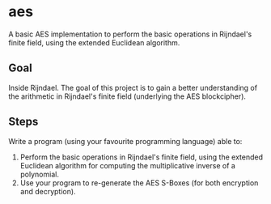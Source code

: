 # aes

A basic AES implementation to perform the basic operations in Rijndael's finite field, using the extended Euclidean algorithm.

## Goal

Inside Rijndael. The goal of this project is to gain a better understanding of the arithmetic in Rijndael's finite field (underlying the AES blockcipher). 

## Steps 

Write a program (using your favourite programming language) able to:

1. Perform the basic operations in Rijndael's finite field, using the extended Euclidean algorithm for computing the multiplicative inverse of a polynomial.
1. Use your program to re-generate the AES S-Boxes (for both encryption and decryption).
